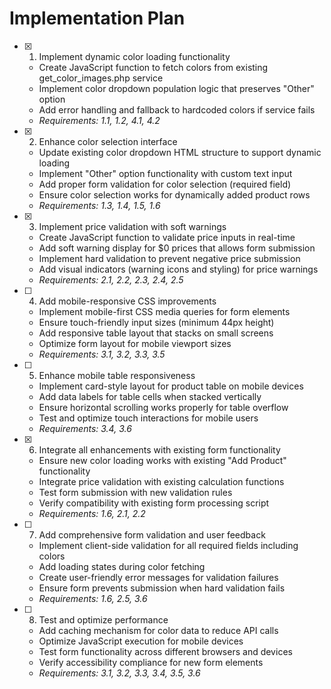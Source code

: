 # Implementation Plan

- [x] 1. Implement dynamic color loading functionality









  - Create JavaScript function to fetch colors from existing get_color_images.php service
  - Implement color dropdown population logic that preserves "Other" option
  - Add error handling and fallback to hardcoded colors if service fails
  - _Requirements: 1.1, 1.2, 4.1, 4.2_

- [x] 2. Enhance color selection interface












  - Update existing color dropdown HTML structure to support dynamic loading
  - Implement "Other" option functionality with custom text input
  - Add proper form validation for color selection (required field)
  - Ensure color selection works for dynamically added product rows
  - _Requirements: 1.3, 1.4, 1.5, 1.6_

- [x] 3. Implement price validation with soft warnings












  - Create JavaScript function to validate price inputs in real-time
  - Add soft warning display for $0 prices that allows form submission
  - Implement hard validation to prevent negative price submission
  - Add visual indicators (warning icons and styling) for price warnings
  - _Requirements: 2.1, 2.2, 2.3, 2.4, 2.5_

- [ ] 4. Add mobile-responsive CSS improvements
  - Implement mobile-first CSS media queries for form elements
  - Ensure touch-friendly input sizes (minimum 44px height)
  - Add responsive table layout that stacks on small screens
  - Optimize form layout for mobile viewport sizes
  - _Requirements: 3.1, 3.2, 3.3, 3.5_

- [ ] 5. Enhance mobile table responsiveness
  - Implement card-style layout for product table on mobile devices
  - Add data labels for table cells when stacked vertically
  - Ensure horizontal scrolling works properly for table overflow
  - Test and optimize touch interactions for mobile users
  - _Requirements: 3.4, 3.6_

- [x] 6. Integrate all enhancements with existing form functionality



  - Ensure new color loading works with existing "Add Product" functionality
  - Integrate price validation with existing calculation functions
  - Test form submission with new validation rules
  - Verify compatibility with existing form processing script
  - _Requirements: 1.6, 2.1, 2.2_

- [ ] 7. Add comprehensive form validation and user feedback
  - Implement client-side validation for all required fields including colors
  - Add loading states during color fetching
  - Create user-friendly error messages for validation failures
  - Ensure form prevents submission when hard validation fails
  - _Requirements: 1.6, 2.5, 3.6_

- [ ] 8. Test and optimize performance
  - Add caching mechanism for color data to reduce API calls
  - Optimize JavaScript execution for mobile devices
  - Test form functionality across different browsers and devices
  - Verify accessibility compliance for new form elements
  - _Requirements: 3.1, 3.2, 3.3, 3.4, 3.5, 3.6_